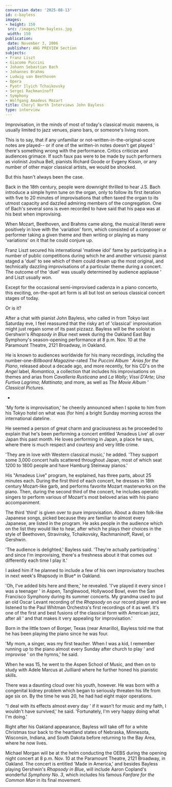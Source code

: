 ```yaml
---
conversion date: '2025-08-13'
id: c-bayless
images:
- height: 150
 src: /images/thm-bayless.jpg
 width: 150
publication:
 date: November 3, 2006
 publisher: ANG PREVIEW Section
subjects:
- Franz Liszt
- Giacomo Puccini
- Johann Sebastian Bach
- Johannes Brahms
- Ludwig van Beethoven
- Opera
- Pyotr Ilyich Tchaikovsky
- Sergei Rachmaninoff
- Symphony
- Wolfgang Amadeus Mozart
title: Cheryl North Interviews John Bayless
type: interview
---
```


Improvisation, in the minds of most of today's classical music mavens, is usually limited to jazz venues, piano bars, or someone's living room.

 This is to say, that if any unfamiliar or not-written-in-the-original-score notes are played-- or if one of the written-in notes doesn't get played ' there's something wrong with the performance. Critics criticize and audiences grimace. If such faux pas were to be made by such performers as violinist Joshua Bell, pianists Richard Goode or Evgeny Kissin, or any number of other major classical artists, we would be shocked.

 But this hasn't always been the case.

 Back in the 18th century, people were downright thrilled to hear J.S. Bach introduce a simple hymn tune on the organ, only to follow its first iteration with five to 20 minutes of improvisations that often taxed the organ to its utmost capacity and dazzled admiring members of the congregation. One of Bach's several sons is even recorded to have said that his papa was at his best when improvising.

 When Mozart, Beethoven, and Brahms came along, the musical literati were positively in love with the 'variation' form, which consisted of a composer or performer taking a given theme and then writing or playing as many 'variations' on it that he could conjure up.

 Franz Liszt secured his international 'matinee idol' fame by participating in a number of public competitions during which he and another virtuosic pianist staged a 'duel' to see which of them could dream up the most original, and technically dazzling improvisations of a particular theme during a concert. The outcome of the 'duel' was usually determined by audience applause ' and Liszt usually won.

 Except for the occasional semi-improvised cadenza in a piano concerto, this exciting, on-the-spot art form is all but lost on serious classical concert stages of today.

 Or is it?

 After a chat with pianist John Bayless, who called in from Tokyo last Saturday eve, I feel reassured that the risky art of 'classical' improvisation might just regain some of its past pizzazz. Bayless will be the soloist in Gershwin's *Rhapsody in Blue* next week during the Oakland East Bay Symphony's season-opening performance at 8 p.m. Nov. 10 at the Paramount Theatre, 2121 Broadway, in Oakland.

 He is known to audiences worldwide for his many recordings, including the number-one-*Billboard Magazine*-rated *The Puccini Album ' Arias for the Piano*, released about a decade ago, and more recently, for his CD's on the *Angel* label, *Romantica*, a collection that includes his improvisations on themes and arias from *Cavalleria Rusticana* and *La Wally*; *Vissi D'Arte*; *Una Furtiva Lagrima*; *Mattinata*; and more, as well as *The Movie Album ' Classical Pictures*.

*

 'My forte is improvisation,' he cheerily announced when I spoke to him from his Tokyo hotel on what was (for him) a bright Sunday morning across the international dateline.

 He seemed a person of great charm and graciousness as he proceeded to explain that he's been performing a concert entitled 'Amadeus Live' all over Japan this past month. He loves performing in Japan, a place he says, where there is much respect and courtesy and very little crime.

 'They are in love with Western classical music,' he added. 'They support some 3,000 concert halls scattered throughout Japan, most of which seat 1200 to 1800 people and have Hamburg Steinway pianos.'

 His "Amadeus Live" program, he explained, has three parts, about 25 minutes each. During the first third of each concert, he dresses in 18th century Mozart-like garb, and performs favorite Mozart masterworks on the piano. Then, during the second third of the concert, he includes operatic singers to perform various of Mozart's most beloved arias with his piano accompaniment.

 The third 'third' is given over to pure improvisation. About a dozen folk-like Japanese songs, picked because they are familiar to almost every Japanese, are listed in the program. He asks people in the audience which on the list they would like to hear, after which he plays their choices in the style of Beethoven, Stravinsky, Tchaikovsky, Rachmaninoff, Ravel, or Gershwin.

 'The audience is delighted,' Bayless said. 'They're actually participating ' and since I'm improvising, there's a freshness about it that comes out differently each time I play it.'

 I asked him if he planned to include a few of his own improvisatory touches in next week's Rhapsody in Blue* in Oakland.

 'Oh, I've added bits here and there,' he revealed. 'I've played it every since I was a teenager ' in Aspen, Tanglewood, Hollywood Bowl, even the San Francisco Symphony during its summer concerts. My grandma used to put an old Oscar Levant recording of the *Rhapsody* on our record player and we listened to the Paul Whitman Orchestra's first recordings of it as well. It's one of the first and best fusions of the classical form with American jazz, after all ' and that makes it very appealing for improvisation.'

 Born in the little town of Borger, Texas (near Amarillo), Bayless told me that he has been playing the piano since he was four.

 'My mom, a singer, was my first teacher. When I was a kid, I remember running up to the piano almost every Sunday after church to play ' and improvise ' on the hymns,' he said.

 When he was 15, he went to the Aspen School of Music, and then on to study with Adele Marcus at Juilliard where he further honed his pianistic skills.

 There was a daunting cloud over his youth, however. He was born with a congenital kidney problem which began to seriously threaten his life from age six on. By the time he was 20, he had had eight major operations.

 "I deal with its effects almost every day ' if it wasn't for music and my faith, I wouldn't have survived,' he said. 'Fortunately, I'm very happy doing what I'm doing.'

 Right after his Oakland appearance, Bayless will take off for a white Christmas tour back to the heartland states of Nebraska, Minnesota, Wisconsin, Indiana, and South Dakota before returning to the Bay Area, where he now lives.

 Michael Morgan will be at the helm conducting the OEBS during the opening night concert at 8 p.m. Nov. 10 at the Paramount Theatre, 2121 Broadway, in Oakland. The concert is entitled 'Made in America,' and besides Bayless playing Gershwin's *Rhapsody in Blue*, will include Aaron Copland's wonderful *Symphony No. 3*, which includes his famous *Fanfare for the Common Man* in its final movement.

